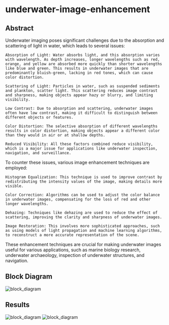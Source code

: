 # underwater-image-enhancement
## Abstract
Underwater imaging poses significant challenges due to the absorption and scattering of light in water, which leads to several issues:

    Absorption of Light: Water absorbs light, and this absorption varies with wavelength. As depth increases, longer wavelengths such as red, orange, and yellow are absorbed more quickly than shorter wavelengths like blue and green. This results in underwater images that are predominantly bluish-green, lacking in red tones, which can cause color distortion.

    Scattering of Light: Particles in water, such as suspended sediments and plankton, scatter light. This scattering reduces image contrast and sharpness, making objects appear hazy or blurry, and limiting visibility.

    Low Contrast: Due to absorption and scattering, underwater images often have low contrast, making it difficult to distinguish between different objects or features.

    Color Distortion: The selective absorption of different wavelengths results in color distortion, making objects appear a different color than they would in air or at shallow depths.

    Reduced Visibility: All these factors combined reduce visibility, which is a major issue for applications like underwater inspection, navigation, and surveillance.

To counter these issues, various image enhancement techniques are employed:

    Histogram Equalization: This technique is used to improve contrast by redistributing the intensity values of the image, making details more visible.

    Color Correction: Algorithms can be used to adjust the color balance in underwater images, compensating for the loss of red and other longer wavelengths.

    Dehazing: Techniques like dehazing are used to reduce the effect of scattering, improving the clarity and sharpness of underwater images.

    Image Restoration: This involves more sophisticated approaches, such as using models of light propagation and machine learning algorithms, to reconstruct a more accurate representation of the scene.

These enhancement techniques are crucial for making underwater images useful for various applications, such as marine biology research, underwater archaeology, inspection of underwater structures, and navigation.

## Block Diagram 
![block_diagram](https://github.com/sunnypriyadarshi81/Underwater-Image-Enhancement-using-Fusion/blob/main/images/block_diagram.png)

## Results
![block_diagram](https://github.com/sunnypriyadarshi81/Underwater-Image-Enhancement-using-Fusion/blob/main/images/result1.PNG)
![block_diagram](https://github.com/sunnypriyadarshi81/Underwater-Image-Enhancement-using-Fusion/blob/main/images/result2.PNG)






